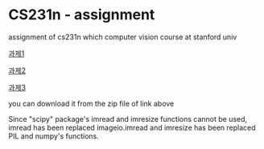 # CS231n - assignment

assignment of cs231n which computer vision course at stanford univ

[과제1](https://cs231n.github.io/assignments2019/assignment1/)

[과제2](https://cs231n.github.io/assignments2019/assignment2/)

[과제3](https://cs231n.github.io/assignments2020/assignment3/)

you can download it from the zip file of link above

Since "scipy" package's imread and imresize functions cannot be used, imread has been replaced imageio.imread and imresize has been replaced PIL and numpy's functions.
